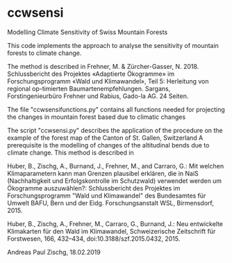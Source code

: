 # ccwsensi

Modelling Climate Sensitivity of Swiss Mountain Forests

This code implements the approach to analyse the sensitivity of mountain forests to climate change.

The method is described in 
Frehner, M. & Zürcher-Gasser, N. 2018. Schlussbericht des Projektes «Adaptierte Ökogramme» im Forschungsprogramm «Wald und Klimawandel», Teil 5: Herleitung von regional op-timierten Baumartenempfehlungen. Sargans, Forstingenieurbüro Frehner und Rabius, Gado-la AG. 24 Seiten.


The file "ccwsensifunctions.py" contains all functions needed for projecting the changes in mountain forest based due to climatic changes

The script "ccwsensi.py" describes the application of the procedure on the example of the forest map of the Canton of St. Gallen, Switzerland
A prerequisite is the modelling of changes of the altitudinal bends due to climate change. This method is described in 

Huber, B., Zischg, A., Burnand, J., Frehner, M., and Carraro, G.: Mit welchen Klimaparametern kann man Grenzen plausibel erklären, die in NaiS (Nachhaltigkeit und Erfolgskontrolle im Schutzwald) verwendet werden um Ökogramme auszuwählen?: Schlussbericht des Projektes im Forschungsprogramm "Wald und Klimawandel" des Bundesamtes für Umwelt BAFU, Bern und der Eidg. Forschungsanstalt WSL, Birmensdorf, 2015.

Huber, B., Zischg, A., Frehner, M., Carraro, G., Burnand, J.: Neu entwickelte Klimakarten für den Wald im Klimawandel, Schweizerische Zeitschrift für Forstwesen, 166, 432–434, doi:10.3188/szf.2015.0432, 2015.

Andreas Paul Zischg, 18.02.2019
